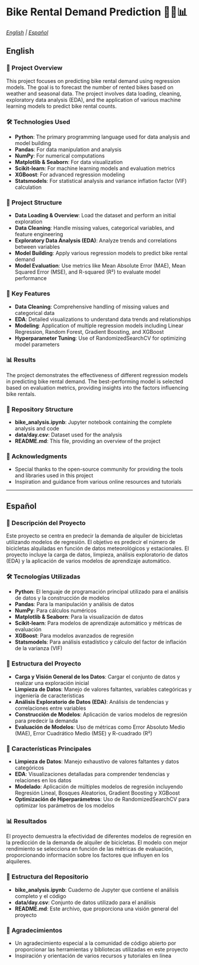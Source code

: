 # Bike Rental Demand Prediction 🚴‍♂️📊

*[English](#english) | [Español](#español)*

## English

### 📝 Project Overview
This project focuses on predicting bike rental demand using regression models. The goal is to forecast the number of rented bikes based on weather and seasonal data. The project involves data loading, cleaning, exploratory data analysis (EDA), and the application of various machine learning models to predict bike rental counts.

### 🛠️ Technologies Used
- **Python**: The primary programming language used for data analysis and model building
- **Pandas**: For data manipulation and analysis
- **NumPy**: For numerical computations
- **Matplotlib & Seaborn**: For data visualization
- **Scikit-learn**: For machine learning models and evaluation metrics
- **XGBoost**: For advanced regression modeling
- **Statsmodels**: For statistical analysis and variance inflation factor (VIF) calculation

### 📂 Project Structure
- **Data Loading & Overview**: Load the dataset and perform an initial exploration
- **Data Cleaning**: Handle missing values, categorical variables, and feature engineering
- **Exploratory Data Analysis (EDA)**: Analyze trends and correlations between variables
- **Model Building**: Apply various regression models to predict bike rental demand
- **Model Evaluation**: Use metrics like Mean Absolute Error (MAE), Mean Squared Error (MSE), and R-squared (R²) to evaluate model performance

### 🚀 Key Features
- **Data Cleaning**: Comprehensive handling of missing values and categorical data
- **EDA**: Detailed visualizations to understand data trends and relationships
- **Modeling**: Application of multiple regression models including Linear Regression, Random Forest, Gradient Boosting, and XGBoost
- **Hyperparameter Tuning**: Use of RandomizedSearchCV for optimizing model parameters

### 📊 Results
The project demonstrates the effectiveness of different regression models in predicting bike rental demand. The best-performing model is selected based on evaluation metrics, providing insights into the factors influencing bike rentals.

### 📄 Repository Structure
- **bike_analysis.ipynb**: Jupyter notebook containing the complete analysis and code
- **data/day.csv**: Dataset used for the analysis
- **README.md**: This file, providing an overview of the project

### 🙏 Acknowledgments
- Special thanks to the open-source community for providing the tools and libraries used in this project
- Inspiration and guidance from various online resources and tutorials

---

## Español

### 📝 Descripción del Proyecto
Este proyecto se centra en predecir la demanda de alquiler de bicicletas utilizando modelos de regresión. El objetivo es predecir el número de bicicletas alquiladas en función de datos meteorológicos y estacionales. El proyecto incluye la carga de datos, limpieza, análisis exploratorio de datos (EDA) y la aplicación de varios modelos de aprendizaje automático.

### 🛠️ Tecnologías Utilizadas
- **Python**: El lenguaje de programación principal utilizado para el análisis de datos y la construcción de modelos
- **Pandas**: Para la manipulación y análisis de datos
- **NumPy**: Para cálculos numéricos
- **Matplotlib & Seaborn**: Para la visualización de datos
- **Scikit-learn**: Para modelos de aprendizaje automático y métricas de evaluación
- **XGBoost**: Para modelos avanzados de regresión
- **Statsmodels**: Para análisis estadístico y cálculo del factor de inflación de la varianza (VIF)

### 📂 Estructura del Proyecto
- **Carga y Visión General de los Datos**: Cargar el conjunto de datos y realizar una exploración inicial
- **Limpieza de Datos**: Manejo de valores faltantes, variables categóricas y ingeniería de características
- **Análisis Exploratorio de Datos (EDA)**: Análisis de tendencias y correlaciones entre variables
- **Construcción de Modelos**: Aplicación de varios modelos de regresión para predecir la demanda
- **Evaluación de Modelos**: Uso de métricas como Error Absoluto Medio (MAE), Error Cuadrático Medio (MSE) y R-cuadrado (R²)

### 🚀 Características Principales
- **Limpieza de Datos**: Manejo exhaustivo de valores faltantes y datos categóricos
- **EDA**: Visualizaciones detalladas para comprender tendencias y relaciones en los datos
- **Modelado**: Aplicación de múltiples modelos de regresión incluyendo Regresión Lineal, Bosques Aleatorios, Gradient Boosting y XGBoost
- **Optimización de Hiperparámetros**: Uso de RandomizedSearchCV para optimizar los parámetros de los modelos

### 📊 Resultados
El proyecto demuestra la efectividad de diferentes modelos de regresión en la predicción de la demanda de alquiler de bicicletas. El modelo con mejor rendimiento se selecciona en función de las métricas de evaluación, proporcionando información sobre los factores que influyen en los alquileres.

### 📄 Estructura del Repositorio
- **bike_analysis.ipynb**: Cuaderno de Jupyter que contiene el análisis completo y el código
- **data/day.csv**: Conjunto de datos utilizado para el análisis
- **README.md**: Este archivo, que proporciona una visión general del proyecto

### 🙏 Agradecimientos
- Un agradecimiento especial a la comunidad de código abierto por proporcionar las herramientas y bibliotecas utilizadas en este proyecto
- Inspiración y orientación de varios recursos y tutoriales en línea
